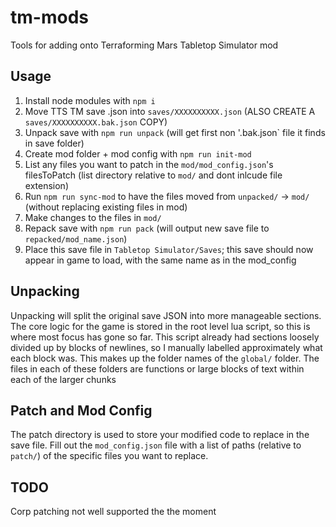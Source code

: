 # tm-mods
Tools for adding onto Terraforming Mars Tabletop Simulator mod

## Usage
1. Install node modules with `npm i`
2. Move TTS TM save .json into `saves/XXXXXXXXXX.json` (ALSO CREATE A `saves/XXXXXXXXXX.bak.json` COPY)
3. Unpack save with `npm run unpack` (will get first non '.bak.json` file it finds in save folder)
4. Create mod folder + mod config with `npm run init-mod`
5. List any files you want to patch in the `mod/mod_config.json`'s filesToPatch (list directory relative to `mod/` and dont inlcude file extension)
6. Run `npm run sync-mod` to have the files moved from `unpacked/` -> `mod/` (without replacing existing files in mod)
7. Make changes to the files in `mod/`
8. Repack save with `npm run pack` (will output new save file to `repacked/mod_name.json`)
9. Place this save file in `Tabletop Simulator/Saves`; this save should now appear in game to load, with the same name as in the mod_config

## Unpacking

Unpacking will split the original save JSON into more manageable sections. The core logic for the game is stored
in the root level lua script, so this is where most focus has gone so far. This script already had sections loosely divided
up by blocks of newlines, so I manually labelled approximately what each block was. This makes up the folder names of the 
`global/` folder.
The files in each of these folders are functions or large blocks of text within each of the larger chunks

## Patch and Mod Config

The patch directory is used to store your modified code to replace in the save file. Fill out the `mod_config.json` file
with a list of paths (relative to `patch/`) of the specific files you want to replace.

## TODO

Corp patching not well supported the the moment
